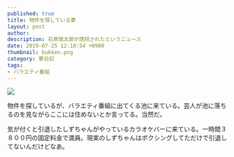 ```yaml
---
published: true
title: 物件を探している夢
layout: post
author: 
description: 石原慎太郎が誘拐されたというニュース
date: 2019-07-25 12:10:54 +0900
thumbnail: bukken.png
category: 夢日記
tags:
- バラエティ番組
---
```


![]({{site.baseurl}}/assets/img/bukken.png)

物件を探しているが、バラエティ番組に出てくる池に来ている。芸人が池に落ちるのを見ながらここには住めないとか言ってる。当然だ。

気が付くと引退したしずちゃんがやっているカラオケバーに来ている。一時間３８００円の固定料金で満員。現実のしずちゃんはボクシングしてただけで引退してないんだけどなあ。
